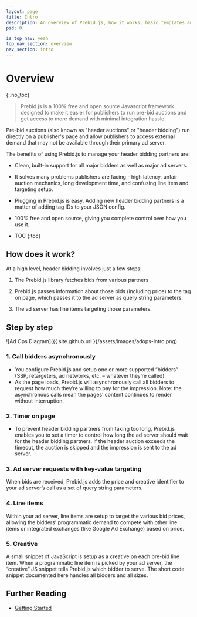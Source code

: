 ```yaml
---
layout: page
title: Intro
description: An overview of Prebid.js, how it works, basic templates and examples, and more for header bidding.
pid: 0

is_top_nav: yeah
top_nav_section: overview
nav_section: intro
---
```


<div class="bs-docs-section" markdown="1">

# Overview
{:.no_toc}

> Prebid.js is a 100% free and open source Javascript framework designed
to make it easier for publishers to run pre-bid auctions and get
access to more demand with minimal integration hassle.

Pre-bid auctions (also known as "header auctions" or "header bidding")
run directly on a publisher's page and allow publishers to access
external demand that may not be available through their primary ad
server.

The benefits of using Prebid.js to manage your header bidding partners are:

- Clean, built-in support for all major bidders as well as major ad
  servers.

- It solves many problems publishers are facing - high latency, unfair
  auction mechanics, long development time, and confusing line item
  and targeting setup.

- Plugging in Prebid.js is easy. Adding new header bidding partners is
  a matter of adding tag IDs to your JSON config.

- 100% free and open source, giving you complete control over how you
  use it.

* TOC
{:toc}

<a name="how-works">

## How does it work?

At a high level, header bidding involves just a few steps:

1. The Prebid.js library fetches bids from various partners

2. Prebid.js passes information about those bids (including price) to
   the tag on page, which passes it to the ad server as query string
   parameters.

3. The ad server has line items targeting those parameters.

## Step by step

![Ad Ops Diagram]({{ site.github.url }}/assets/images/adops-intro.png)

### 1. Call bidders asynchronously

* You configure Prebid.js and setup one or more supported “bidders” (SSP, retargeters, ad networks, etc. – whatever they’re called)
* As the page loads, Prebid.js will asynchronously call all bidders to request how much they’re willing to pay for the impression. Note: the asynchronous calls mean the pages’ content continues to render without interruption.

### 2. Timer on page

* To prevent header bidding partners from taking too long, Prebid.js enables you to set a timer to control how long the ad server should wait for the header bidding partners. If the header auction exceeds the timeout, the auction is skipped and the impression is sent to the ad server.

### 3. Ad server requests with key-value targeting

When bids are received, Prebid.js adds the price and creative identifier to your ad server’s call as a set of query string parameters.

### 4. Line items

Within your ad server, line items are setup to target the various bid prices, allowing the bidders’ programmatic demand to compete with other line items or integrated exchanges (like Google Ad Exchange) based on price.

### 5. Creative

A small snippet of JavaScript is setup as a creative on each pre-bid line item. When a programmatic line item is picked by your ad server, the “creative” JS snippet tells Prebid.js which bidder to serve. The short code snippet documented here handles all bidders and all sizes.

## Further Reading

+ [Getting Started]({{site.github.url}}/overview/getting-started.html)

</div>
